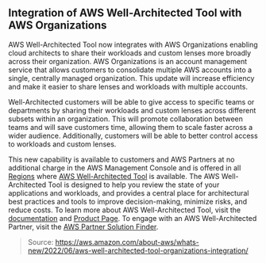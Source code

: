 ## Integration of AWS Well-Architected Tool with AWS Organizations

AWS Well-Architected Tool now integrates with AWS Organizations enabling cloud architects to share their workloads and custom lenses more broadly across their organization. AWS Organizations is an account management service that allows customers to consolidate multiple AWS accounts into a single, centrally managed organization. This update will increase efficiency and make it easier to share lenses and workloads with multiple accounts.

Well-Architected customers will be able to give access to specific teams or departments by sharing their workloads and custom lenses across different subsets within an organization. This will promote collaboration between teams and will save customers time, allowing them to scale faster across a wider audience. Additionally, customers will be able to better control access to workloads and custom lenses.

This new capability is available to customers and AWS Partners at no additional charge in the AWS Management Console and is offered in all [Regions](https://aws.amazon.com/about-aws/global-infrastructure/regional-product-services/) where [AWS Well-Architected Tool](https://console.aws.amazon.com/wellarchitected/) is available. The AWS Well-Architected Tool is designed to help you review the state of your applications and workloads, and provides a central place for architectural best practices and tools to improve decision-making, minimize risks, and reduce costs. To learn more about AWS Well-Architected Tool, visit the [documentation](https://docs.aws.amazon.com/wellarchitected/) and [Product Page](https://aws.amazon.com/well-architected-tool/). To engage with an AWS Well-Architected Partner, visit the [AWS Partner Solution Finder](https://partners.amazonaws.com/search/partners?facets=%27Program+:+Well+Architected%27&size=10&start=0&sort=Relevance&view=Grid).

> Source: https://aws.amazon.com/about-aws/whats-new/2022/06/aws-well-architected-tool-organizations-integration/